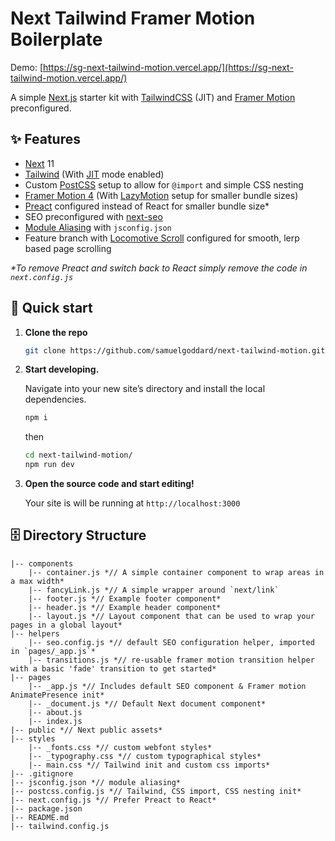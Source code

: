# Next Tailwind Framer Motion Boilerplate
Demo: [https://sg-next-tailwind-motion.vercel.app/](https://sg-next-tailwind-motion.vercel.app/)

A simple [Next.js](https://nextjs.org/) starter kit with [TailwindCSS](https://tailwindcss.com/) (JIT) and [Framer Motion](https://www.framer.com/motion/) preconfigured.

## ✨ Features
- [Next](https://nextjs.org/) 11
- [Tailwind](https://tailwindcss.com/) (With [JIT](https://tailwindcss.com/docs/just-in-time-mode) mode enabled)
- Custom [PostCSS](https://postcss.org/) setup to allow for `@import` and simple CSS nesting
- [Framer Motion 4](https://www.framer.com/motion/) (With [LazyMotion](https://www.framer.com/api/motion/lazy-motion/) setup for smaller bundle sizes)
- [Preact](https://preactjs.com/) configured instead of React for smaller bundle size*
- SEO preconfigured with [next-seo](https://github.com/garmeeh/next-seo)
- [Module Aliasing](https://nextjs.org/docs/advanced-features/module-path-aliases) with `jsconfig.json`
- Feature branch with [Locomotive Scroll](https://locomotivemtl.github.io/locomotive-scroll/) configured for smooth, lerp based page scrolling

_*To remove Preact and switch back to React simply remove the code in `next.config.js`_

## 🚀 Quick start

1.  **Clone the repo**

    ```sh
    git clone https://github.com/samuelgoddard/next-tailwind-motion.git
    ```

2.  **Start developing.**

    Navigate into your new site’s directory and install the local dependencies.

    ```sh
    npm i
    ```

    then

    ```sh
    cd next-tailwind-motion/
    npm run dev
    ```

3.  **Open the source code and start editing!**

    Your site is will be running at `http://localhost:3000`

## 🗄 Directory Structure
```
|-- components
    |-- container.js *// A simple container component to wrap areas in a max width*
    |-- fancyLink.js *// A simple wrapper around `next/link`
    |-- footer.js *// Example footer component*
    |-- header.js *// Example header component*
    |-- layout.js *// Layout component that can be used to wrap your pages in a global layout*
|-- helpers
    |-- seo.config.js *// default SEO configuration helper, imported in `pages/_app.js`*
    |-- transitions.js *// re-usable framer motion transition helper with a basic 'fade' transition to get started*
|-- pages
    |-- _app.js *// Includes default SEO component & Framer motion AnimatePresence init*
    |-- _document.js *// Default Next document component*
    |-- about.js
    |-- index.js
|-- public *// Next public assets*
|-- styles
    |-- _fonts.css *// custom webfont styles*
    |-- _typography.css *// custom typographical styles*
    |-- main.css *// Tailwind init and custom css imports*
|-- .gitignore
|-- jsconfig.json *// module aliasing*
|-- postcss.config.js *// Tailwind, CSS import, CSS nesting init*
|-- next.config.js *// Prefer Preact to React*
|-- package.json
|-- README.md
|-- tailwind.config.js
```
